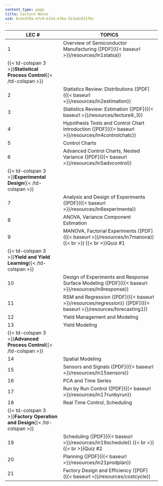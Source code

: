 ```yaml
---
content_type: page
title: Lecture Notes
uid: 8cdcdf0a-e7c9-b154-e76a-313adc631fbc
---
```


| LEC # | TOPICS |
| --- | --- |
| 1 | Overview of Semiconductor Manufacturing ([PDF]({{< baseurl >}}/resources/ln1statsa)) |
| {{< td-colspan 3 >}}**Statistical Process Control**{{< /td-colspan >}} |||
| 2 | Statistics Review: Distributions ([PDF]({{< baseurl >}}/resources/ln2estimation)) |
| 3 | Statistics Review: Estimation ([PDF]({{< baseurl >}}/resources/lecture9_3)) |
| 4 | Hypothesis Tests and Control Chart Introduction ([PDF]({{< baseurl >}}/resources/ln4controlchatc)) |
| 5 | Control Charts |
| 6 | Advanced Control Charts, Nested Variance ([PDF]({{< baseurl >}}/resources/ln5advcontrol)) |
| {{< td-colspan 3 >}}**Experimental Design**{{< /td-colspan >}} |||
| 7 | Analysis and Design of Experiments ([PDF]({{< baseurl >}}/resources/ln6experimenta)) |
| 8 | ANOVA, Variance Component Estimation |
| 9 | MANOVA, Factorial Experiments ([PDF]({{< baseurl >}}/resources/ln7manova))  {{< br >}}  {{< br >}}Quiz #1 |
| {{< td-colspan 3 >}}**Yield and Yield Learning**{{< /td-colspan >}} |||
| 10 | Design of Experiments and Response Surface Modeling ([PDF]({{< baseurl >}}/resources/ln9response)) |
| 11 | RSM and Regression ([PDF]({{< baseurl >}}/resources/regression)) ([PDF]({{< baseurl >}}/resources/forecasting1)) |
| 12 | Yield Management and Modeling |
| 13 | Yield Modeling |
| {{< td-colspan 3 >}}**Advanced Process Control**{{< /td-colspan >}} |||
| 14 | Spatial Modeling |
| 15 | Sensors and Signals ([PDF]({{< baseurl >}}/resources/ln15sensors)) |
| 16 | PCA and Time Series |
| 17 | Run by Run Control ([PDF]({{< baseurl >}}/resources/ln17runbyrun)) |
| 18 | Real Time Control, Scheduling |
| {{< td-colspan 3 >}}**Factory Operation and Design**{{< /td-colspan >}} |||
| 19 | Scheduling ([PDF]({{< baseurl >}}/resources/ln19schedule))  {{< br >}}  {{< br >}}Quiz #2 |
| 20 | Planning ([PDF]({{< baseurl >}}/resources/ln21prodplan)) |
| 21 | Factory Design and Efficiency ([PDF]({{< baseurl >}}/resources/costcycle))